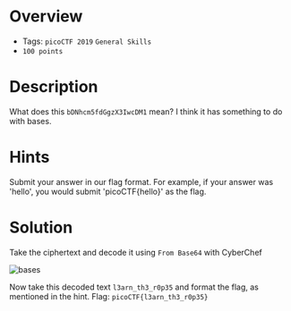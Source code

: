 # Overview
- Tags: `picoCTF 2019` `General Skills`
- `100 points`

# Description
What does this `bDNhcm5fdGgzX3IwcDM1` mean? I think it has something to do with bases.

# Hints
Submit your answer in our flag format. For example, if your answer was 'hello', you would submit 'picoCTF{hello}' as the flag.

# Solution
Take the ciphertext and decode it using `From Base64` with CyberChef

![bases](https://github.com/Bsnookie9/picoCTF-2019-WriteUps/assets/106827110/5a5b9cad-fd46-41ba-b308-14894a8fb7f4)

Now take this decoded text `l3arn_th3_r0p35` and format the flag, as mentioned in the hint. Flag: `picoCTF{l3arn_th3_r0p35}`
